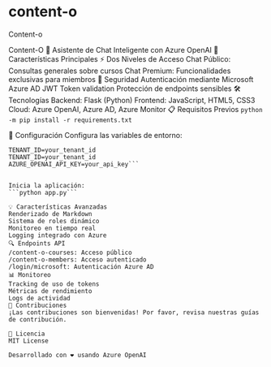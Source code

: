 # content-o
Content-o

Content-O 🤖
Asistente de Chat Inteligente con Azure OpenAI
🌟 Características Principales
⚡ Dos Niveles de Acceso
Chat Público: Consultas generales sobre cursos
Chat Premium: Funcionalidades exclusivas para miembros
🔐 Seguridad
Autenticación mediante Microsoft Azure AD
JWT Token validation
Protección de endpoints sensibles
🛠️ Tecnologías
Backend: Flask (Python)
Frontend: JavaScript, HTML5, CSS3
Cloud: Azure OpenAI, Azure AD, Azure Monitor
📋 Requisitos Previos
```python -m pip install -r requirements.txt```


🚀 Configuración
Configura las variables de entorno:
```AZURE_CLIENT_ID=your_client_id
TENANT_ID=your_tenant_id
TENANT_ID=your_tenant_id
AZURE_OPENAI_API_KEY=your_api_key```


Inicia la aplicación:
```python app.py```

💡 Características Avanzadas
Renderizado de Markdown
Sistema de roles dinámico
Monitoreo en tiempo real
Logging integrado con Azure
🔍 Endpoints API
/content-o-courses: Acceso público
/content-o-members: Acceso autenticado
/login/microsoft: Autenticación Azure AD
📊 Monitoreo
Tracking de uso de tokens
Métricas de rendimiento
Logs de actividad
🤝 Contribuciones
¡Las contribuciones son bienvenidas! Por favor, revisa nuestras guías de contribución.

📝 Licencia
MIT License

Desarrollado con ❤️ usando Azure OpenAI
